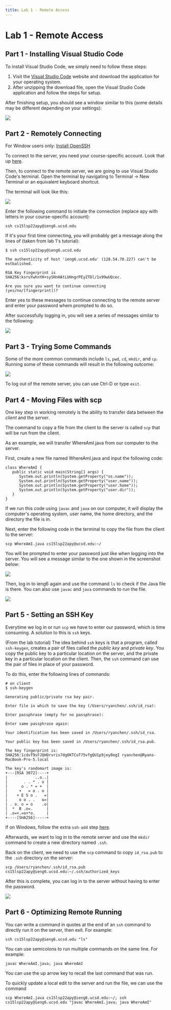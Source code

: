 ```yaml
---
title: Lab 1 - Remote Access
---
```

# Lab 1 - Remote Access
## Part 1 - Installing Visual Studio Code
To install Visual Studio Code, we simply need to follow these steps:

1. Visit the [Visual Studio Code](https://code.visualstudio.com/download) website and download the application for your operating system.
2. After unzipping the download file, open the Visual Studio Code application and follow the steps for setup.

After finishing setup, you should see a window similar to this (some details may be different depending on your settings):

![](/LabRep1Pics/VSC.png)

## Part 2 - Remotely Connecting
For Window users only: [Install OpenSSH](https://docs.microsoft.com/en-us/windows-server/administration/openssh/openssh_install_firstuse)

To connect to the server, you need your course-specific account. Look that up [here](https://sdacs.ucsd.edu/~icc/index.php).

Then, to connect to the remote server, we are going to use Visual Studio Code's terminal. Open the terminal by navigating to Terminal -> New Terminal or an equivalent keyboard shortcut.

The terminal will look like this:

![](/LabRep1Pics/VSC-Terminal.png)

Enter the following command to initiate the connection (replace apy with letters in your course-specific account):

`ssh cs15lsp22apy@ieng6.ucsd.edu`

If it's your first time connecting, you will probably get a message along the lines of (taken from lab 1's tutorial):

```
$ ssh cs15lsp22apy@ieng6.ucsd.edu

The authenticity of host 'ieng6.ucsd.edu' (128.54.70.227) can't be estbalished.

RSA Key Fingerprint is
SHA256:ksruYwhnYH+sySHnHAtLUHngrPEyZTDl/1x99wUQcec.

Are you sure you want to continue connecting
(yes/no/[fingerprint])?
```

Enter yes to these messages to continue connecting to the remote server and enter your password whem prompted to do so.

After successfully logging in, you will see a series of messages similar to the following:

![](/LabRep1Pics/SSH-Login.png)

## Part 3 - Trying Some Commands
Some of the more common commands include `ls`, `pwd`, `cd`, `mkdir`, and `cp`. Running some of these commands will result in the following outcome:

![](/LabRep1Pics/UNIX-Commands.png)

To log out of the remote server, you can use Ctrl-D or type `exit`.

## Part 4 - Moving Files with scp
One key step in working remotely is the ability to transfer data between the *client* and the *server*.

The command to copy a file from the client to the server is called `scp` that will be run from the client.

As an example, we will transfer WhereAmI.java from our computer to the server.

First, create a new file named WhereAmI.java and input the following code:
```
class WhereAmI {
   public static void main(String[] args) {
      System.out.println(System.getProperty("os.name"));
      System.out.println(System.getProperty("user.name"));
      System.out.println(System.getProperty("user.home"));
      System.out.println(System.getProperty("user.dir"));
   }
}
```
If we run this code using `javac` and `java` on our computer, it will display the computer's operating system, user name, the home directory, and the directory the file is in.

Next, enter the following code in the terminal to copy the file from the client to the server:

`scp WhereAmI.java cs15lsp22apy@ucsd.edu:~/`

You will be prompted to enter your password just like when logging into the server. You will see a message similar to the one shown in the screenshot below:

![](/LabRep1Pics/SCP-Command.png)

Then, log in to ieng6 again and use the command `ls` to check if the Java file is there. You can also use `javac` and `java` commands to run the file.

![](/LabRep1Pics/SCP-Result.png)

## Part 5 - Setting an SSH Key
Everytime we log in or run `scp` we have to enter our password, which is time consuming. A solution to this is `ssh` keys.

(From the lab tutorial) The idea behind `ssh` keys is that a program, called `ssh-keygen`, creates a pair of files called the *public key* and *private key*. You copy the public key to a particular location on the server, and the private key in a particular location on the client. Then, the `ssh` command can use the pair of files in place of your password.

To do this, enter the following lines of commands:
```
# on client
$ ssh-keygen

Generating public/private rsa key pair.

Enter file in which to save the key (/Users/ryanchen/.ssh/id_rsa):

Enter passphrase (empty for no passphrase):

Enter same passphrase again:

Your identification has been saved in /Users/ryanchen/.ssh/id_rsa.

Your public key has been saved in /Users/ryanchen/.ssh/id_rsa.pub.

The key fingerprint is:
SHA256:1cdvT9sFJQHOrvris7dg6KTCuT75vfgQU1p9jey0egI ryanchen@Ryans-MacBook-Pro-5.local

The key's randomart image is:
+---[RSA 3072]----+
|            ..o..|
|       . . * . o |
|      o . * = +  |
|     +   = o . o |
|    + E S o .   =|
|     o o . .   o=|
| . o. o = o    .o|
|  *  B .o=.      |
| .o=+.=o+*o.     |
+----[SHA256]-----+
```

If on Windows, follow the extra `ssh-add` step [here](https://docs.microsoft.com/en-us/windows-server/administration/openssh/openssh_keymanagement#user-key-generation).

Afterwards, we want to log in to the remote server and use the `mkdir` command to create a new directory named `.ssh`.

Back on the client, we need to use the `scp` command to copy `id_rsa.pub` to the `.ssh` directory on the server:

`scp /Users/ryanchen/.ssh/id_rsa.pub cs15lsp22apy@ieng6.ucsd.edu:~/.ssh/authorized_keys`

After this is complete, you can log in to the server without having to enter the password.

![](/LabRep1Pics/SSHKey.png)

## Part 6 - Optimizing Remote Running
You can write a command in quotes at the end of an `ssh` command to directly run it on the server, then exit. For example:

`ssh cs15lsp22apy@ieng6.ucsd.edu "ls"`

You can use semicolons to run multiple commands on the same line. For example:

`javac WhereAmI.java; java WhereAmI`

You can use the up arrow key to recall the last command that was run.

To quickly update a local edit to the server and run the file, we can use the command

`scp WhereAmI.java cs15lsp22apy@ieng6.ucsd.edu:~/; ssh cs15lsp22apy@ieng6.ucsd.edu "javac WhereAmI.java; java WhereAmI"`